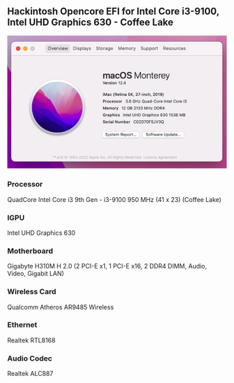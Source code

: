 ## Hackintosh Opencore EFI for Intel Core i3-9100, Intel UHD Graphics 630 - Coffee Lake

<div style="text-align: center">
<img src="https://raw.githubusercontent.com/therajuahammad/opencore-efi-i3-9100-coffee-lake-hackintosh/main/macOS%2012.4_i3-9100_UHD_630.png"/>
</div>

### Processor
QuadCore Intel Core i3 9th Gen - i3-9100 950 MHz (41 x 23) (Coffee Lake)

### IGPU
Intel UHD Graphics 630

### Motherboard
Gigabyte H310M H 2.0 (2 PCI-E x1, 1 PCI-E x16, 2 DDR4 DIMM, Audio, Video, Gigabit LAN)

### Wireless Card
Qualcomm Atheros AR9485 Wireless

### Ethernet
Realtek RTL8168


### Audio Codec
Realtek ALC887
